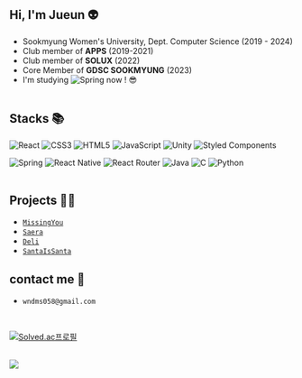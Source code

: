 <!--
**lizuAg/lizuAg** is a ✨ _special_ ✨ repository because its `README.md` (this file) appears on your GitHub profile.

Here are some ideas to get you started:

- 🔭 I’m currently working on ...
- 🌱 I’m currently learning ...
- 👯 I’m looking to collaborate on ...
- 🤔 I’m looking for help with ...
- 💬 Ask me about ...
- 📫 How to reach me: ...
- 😄 Pronouns: ...
- ⚡ Fun fact: ...
-->

<!--![header](https://capsule-render.vercel.app/api?type=waving&color=auto&height=200&section=header&text=Hello%World!👋&fontSize=50&customColorList=0,2,2)-->

Hi, I'm Jueun 👽
----------------
- Sookmyung Women's University, Dept. Computer Science (2019 - 2024)
- Club member of **APPS** (2019-2021)
- Club member of **SOLUX** (2022)
- Core Member of **GDSC SOOKMYUNG** (2023)
- I'm studying ![Spring](https://img.shields.io/badge/spring-%236DB33F.svg?style=for-the-badge&logo=spring&logoColor=white) now ! 😎  
 
  
  
Stacks 📚
----------------
![React](https://img.shields.io/badge/react-%2320232a.svg?style=for-the-badge&logo=react&logoColor=%2361DAFB)
![CSS3](https://img.shields.io/badge/css3-%231572B6.svg?style=for-the-badge&logo=css3&logoColor=white)
![HTML5](https://img.shields.io/badge/html5-%23E34F26.svg?style=for-the-badge&logo=html5&logoColor=white)
![JavaScript](https://img.shields.io/badge/javascript-%23323330.svg?style=for-the-badge&logo=javascript&logoColor=%23F7DF1E)
![Unity](https://img.shields.io/badge/unity-%23000000.svg?style=for-the-badge&logo=unity&logoColor=white)
![Styled Components](https://img.shields.io/badge/styled--components-DB7093?style=for-the-badge&logo=styled-components&logoColor=white)

![Spring](https://img.shields.io/badge/spring-%236DB33F.svg?style=for-the-badge&logo=spring&logoColor=white)
![React Native](https://img.shields.io/badge/react_native-%2320232a.svg?style=for-the-badge&logo=react&logoColor=%2361DAFB)
![React Router](https://img.shields.io/badge/React_Router-CA4245?style=for-the-badge&logo=react-router&logoColor=white)
![Java](https://img.shields.io/badge/java-%23ED8B00.svg?style=for-the-badge&logo=java&logoColor=white)
![C](https://img.shields.io/badge/c-%2300599C.svg?style=for-the-badge&logo=c&logoColor=white)
![Python](https://img.shields.io/badge/python-3670A0?style=for-the-badge&logo=python&logoColor=ffdd54)  
 
  
  
Projects 💁‍♀️
----------------
- [```MissingYou```](https://github.com/IRIS-2024)
- [```Saera```](https://github.com/YeonJeans/Saera-Flutter)
- [```Deli```](https://github.com/TeamDeli/Deli-Front)
- [```SantaIsSanta```](https://github.com/SOLUX-2019/SantaIsSanta)
 
  
  
contact me 📩
----------------
- ```wndms058@gmail.com```

</br>

[![Solved.ac프로필](http://mazassumnida.wtf/api/generate_badge?boj=wndms058)](https://solved.ac/wndms058})

</br>
<a href="https://github.com/devxb/gitanimals">
  <img src="https://render.gitanimals.org/farms/lizuAg"/>
</a>

<!--![footer](https://capsule-render.vercel.app/api?type=waving&color=auto&height=100&section=footer&fontSize=90&customColorList=0,2,2)-->
